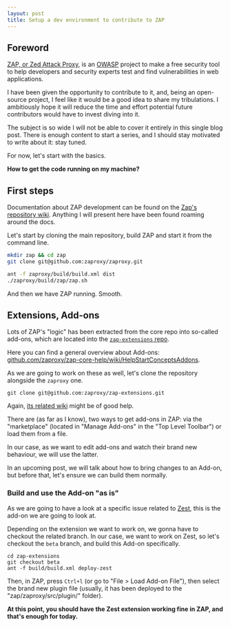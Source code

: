 ```yaml
---
layout: post
title: Setup a dev environment to contribute to ZAP
---
```


## Foreword

[ZAP, or Zed Attack Proxy](https://www.zaproxy.org/), is an [OWASP](https://www.owasp.org) project to make a free security tool to help developers and security experts test and find vulnerabilities in web applications.

I have been given the opportunity to contribute to it, and, being an open-source project, I feel like it would be a good idea to share my tribulations.
I ambitiously hope it will reduce the time and effort potential future contributors would have to invest diving into it.

The subject is so wide I will not be able to cover it entirely in this single blog post.
There is enough content to start a series, and I should stay motivated to write about it: stay tuned.

For now, let's start with the basics.

**How to get the code running on my machine?**


## First steps

Documentation about ZAP development can be found on the [Zap's repository wiki](https://github.com/zaproxy/zaproxy/wiki/Development). Anything I will present here have been found roaming around the docs.

Let's start by cloning the main repository, build ZAP and start it from the command line.

```bash
mkdir zap && cd zap
git clone git@github.com:zaproxy/zaproxy.git

ant -f zaproxy/build/build.xml dist
./zaproxy/build/zap/zap.sh
```

And then we have ZAP running. Smooth.


## Extensions, Add-ons

Lots of ZAP's "logic" has been extracted from the core repo into so-called add-ons, which are located into the [`zap-extensions` repo](https://github.com/zaproxy/zap-extensions).

Here you can find a general overview about Add-ons: [github.com/zaproxy/zap-core-help/wiki/HelpStartConceptsAddons](https://github.com/zaproxy/zap-core-help/wiki/HelpStartConceptsAddons).

As we are going to work on these as well, let's clone the repository alongside the `zaproxy` one.

```
git clone git@github.com:zaproxy/zap-extensions.git
```

Again, [its related wiki](https://github.com/zaproxy/zap-extensions/wiki) might be of good help.

There are (as far as I know), two ways to get add-ons in ZAP: via the "marketplace" (located in "Manage Add-ons" in the "Top Level Toolbar") or load them from a file.

In our case, as we want to edit add-ons and watch their brand new behaviour, we will use the latter.

In an upcoming post, we will talk about how to bring changes to an Add-on, but before that, let's ensure we can build them normally.


### Build and use the Add-on "as is"

As we are going to have a look at a specific issue related to [Zest](https://github.com/mozilla/zest), this is the add-on we are going to look at.

Depending on the extension we want to work on, we gonna have to checkout the related branch. In our case, we want to work on Zest, so let's checkout the `beta` branch, and build this Add-on specifically.

```
cd zap-extensions
git checkout beta
ant -f build/build.xml deploy-zest
```

Then, in ZAP, press `Ctrl+l` (or go to "File > Load Add-on File"), then select the brand new plugin file (usually, it has been deployed to the "zap/zaproxy/src/plugin/" folder).

**At this point, you should have the Zest extension working fine in ZAP, and that's enough for today.**
